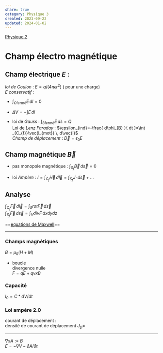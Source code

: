 ```yaml
---  
share: true  
category: Physique 3  
created: 2023-09-22  
updated: 2024-01-02  
---  
```

  
  
[Physique 2](Physique%202.md)  
# Champ électro magnétique  
## Champ électrique $E$ :  
*loi de Coulon* :  $E =q/(4\pi\epsilon r^2)$  ( pour une charge)  
$E$ *conservatif* :  
  
- $\int _{C\text{fermé}}E \, dl=0$  
  
- $\Delta V=-\int E \, dl$  
  
- loi de *Gauss* : $\int _{S\text{fermé}}E \, ds=Q$  
Loi de *Lenz Faraday* : $\epsilon_{ind}=-\frac{ d\phi_{B} }{ dt }=\int _{C_{f}}\vec{I_{mot}} \, d\vec{l}$  
*Champ de déplacement* : $\vec{D}=\epsilon_{0}E$  
## Champ magnétique $\vec{B}$  
  
- pas monopole magnétique : $\int _{S_{f}}\vec{B} \, d\vec{s}=0$  
  
- loi *Ampère* : $I=\int _{C_{f}}\vec{H} \, d\vec{l}=\int _{S_{f}}J\cdot \, d\vec{s} + \dots$  
## Analyse  
$\int _{C_{f}}\vec{F} \, d\vec{l}=\int _{S}rot\vec{F} \, d\vec{s}$  
$\int _{S_{f}}\vec{F} \, d\vec{s}=\int _{V}divF \, dxdydz$  
  
==[equations de Maxwell](equations%20de%20Maxwell.md)==  
  
---  
### Champs magnétiques  
$B=\mu_0(H+M)$  
  
- boucle  
divergence nulle  
$F = qE + qvxB$  
### Capacité  
$I_0 = C*dV/dt$  
### Loi ampère 2.0  
courant de déplacement :   
densité de courant de déplacement $J_D =$  
  
---  
$\nabla x A := B$  
$E = -\nabla V - \delta A / \delta t$  
